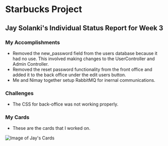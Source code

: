 # Starbucks Project

## Jay Solanki's Individual Status Report for Week 3

### My Accomplishments

* Removed the new_password field from the users database because it had no use. This involved making changes to the UserController and Admin Controller.
* Removed the reset password functionality from the front office and added it to the back office under the edit users button.
* Me and Nimay together setup RabbitMQ for inernal communications.

### Challenges

* The CSS for back-office was not working properly.

### My Cards

* These are the cards that I worked on.

![Image of Jay's Cards](https://github.com/nguyensjsu/fa21-172-jants/tree/main/Progess%20Report/Jay/image/Jay's%20Cards.png)
